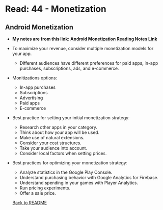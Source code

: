 # Read: 44 - Monetization

## Android Monetization

- **My notes are from this link: [Android Monetization Reading Notes Link](https://developer.android.com/distribute/best-practices/earn/monetization-options#why-it-works)**

- To maximize your revenue, consider multiple monetization models for your app.
  - Different audiences have different preferences for paid apps, in-app purchases, subscriptions, ads, and e-commerce.
- Monitizations options:
  - In-app purchases
  - Subscriptions
  - Advertising
  - Paid apps
  - E-commerce
- Best practice for setting your initial monetization strategy:
  - Research other apps in your category.
  - Think about how your app will be used.
  - Make use of natural extensions.
  - Consider your cost structures.
  - Take your audience into account.
  - Consider local factors when setting prices.
- Best practices for optimizing your monetization strategy:
  - Analyze statistics in the Google Play Console.
  - Understand purchasing behavior with Google Analytics for Firebase.
  - Understand spending in your games with Player Analytics.
  - Run pricing experiments.
  - Offer a sale price.

  [Back to README](README.md)

